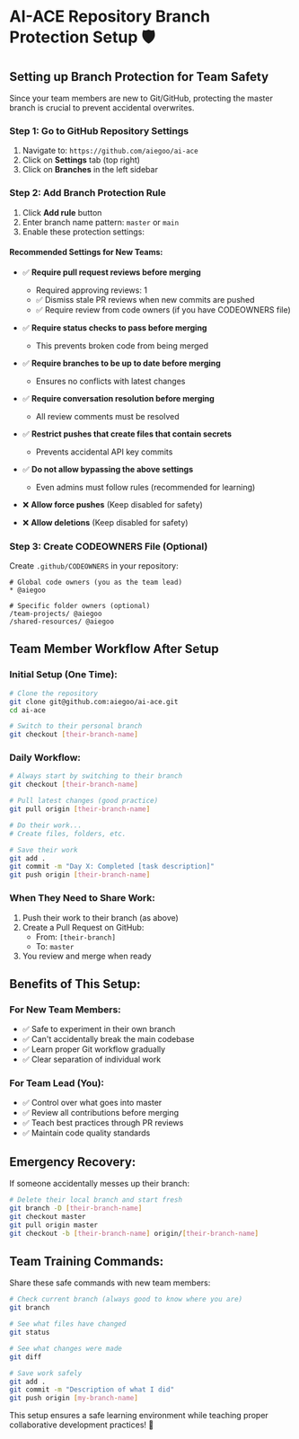 # AI-ACE Repository Branch Protection Setup 🛡️

## Setting up Branch Protection for Team Safety

Since your team members are new to Git/GitHub, protecting the master branch is crucial to prevent accidental overwrites.

### Step 1: Go to GitHub Repository Settings

1. Navigate to: `https://github.com/aiegoo/ai-ace`
2. Click on **Settings** tab (top right)
3. Click on **Branches** in the left sidebar

### Step 2: Add Branch Protection Rule

1. Click **Add rule** button
2. Enter branch name pattern: `master` or `main`
3. Enable these protection settings:

#### Recommended Settings for New Teams:
- ✅ **Require pull request reviews before merging**
  - Required approving reviews: 1
  - ✅ Dismiss stale PR reviews when new commits are pushed
  - ✅ Require review from code owners (if you have CODEOWNERS file)

- ✅ **Require status checks to pass before merging**
  - This prevents broken code from being merged

- ✅ **Require branches to be up to date before merging**
  - Ensures no conflicts with latest changes

- ✅ **Require conversation resolution before merging**
  - All review comments must be resolved

- ✅ **Restrict pushes that create files that contain secrets**
  - Prevents accidental API key commits

- ✅ **Do not allow bypassing the above settings**
  - Even admins must follow rules (recommended for learning)

- ❌ **Allow force pushes** (Keep disabled for safety)
- ❌ **Allow deletions** (Keep disabled for safety)

### Step 3: Create CODEOWNERS File (Optional)

Create `.github/CODEOWNERS` in your repository:

```
# Global code owners (you as the team lead)
* @aiegoo

# Specific folder owners (optional)
/team-projects/ @aiegoo
/shared-resources/ @aiegoo
```

## Team Member Workflow After Setup

### Initial Setup (One Time):
```bash
# Clone the repository
git clone git@github.com:aiegoo/ai-ace.git
cd ai-ace

# Switch to their personal branch
git checkout [their-branch-name]
```

### Daily Workflow:
```bash
# Always start by switching to their branch
git checkout [their-branch-name]

# Pull latest changes (good practice)
git pull origin [their-branch-name]

# Do their work...
# Create files, folders, etc.

# Save their work
git add .
git commit -m "Day X: Completed [task description]"
git push origin [their-branch-name]
```

### When They Need to Share Work:
1. Push their work to their branch (as above)
2. Create a Pull Request on GitHub:
   - From: `[their-branch]`
   - To: `master`
3. You review and merge when ready

## Benefits of This Setup:

### For New Team Members:
- ✅ Safe to experiment in their own branch
- ✅ Can't accidentally break the main codebase
- ✅ Learn proper Git workflow gradually
- ✅ Clear separation of individual work

### For Team Lead (You):
- ✅ Control over what goes into master
- ✅ Review all contributions before merging
- ✅ Teach best practices through PR reviews
- ✅ Maintain code quality standards

## Emergency Recovery:

If someone accidentally messes up their branch:
```bash
# Delete their local branch and start fresh
git branch -D [their-branch-name]
git checkout master
git pull origin master
git checkout -b [their-branch-name] origin/[their-branch-name]
```

## Team Training Commands:

Share these safe commands with new team members:
```bash
# Check current branch (always good to know where you are)
git branch

# See what files have changed
git status

# See what changes were made
git diff

# Save work safely
git add .
git commit -m "Description of what I did"
git push origin [my-branch-name]
```

This setup ensures a safe learning environment while teaching proper collaborative development practices! 🎉